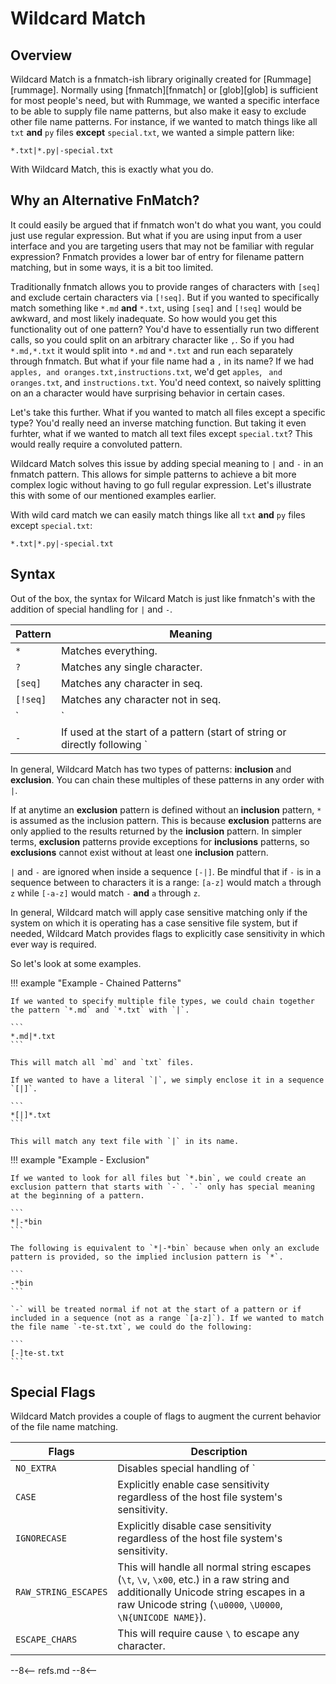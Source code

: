# Wildcard Match

## Overview

Wildcard Match is a fnmatch-ish library originally created for [Rummage][rummage]. Normally using [fnmatch][fnmatch] or [glob][glob] is sufficient for most people's need, but with Rummage, we wanted a specific interface to be able to supply file name patterns, but also make it easy to exclude other file name patterns. For instance, if we wanted to match things like all `txt` **and** `py` files **except** `special.txt`, we wanted a simple pattern like:

```
*.txt|*.py|-special.txt
```

With Wildcard Match, this is exactly what you do.

## Why an Alternative FnMatch?

It could easily be argued that if fnmatch won't do what you want, you could just use regular expression. But what if you are using input from a user interface and you are targeting users that may not be familiar with regular expression? Fnmatch provides a lower bar of entry for filename pattern matching, but in some ways, it is a bit too limited.

Traditionally fnmatch allows you to provide ranges of characters with `[seq]` and exclude certain characters via `[!seq]`. But if you wanted to specifically match something like `*.md` **and** `*.txt`, using `[seq]` and `[!seq]` would be awkward, and most likely inadequate. So how would you get this functionality out of one pattern? You'd have to essentially run two different calls, so you could split on an arbitrary character like `,`. So if you had `*.md,*.txt` it would split into `*.md` and `*.txt` and run each separately through fnmatch. But what if your file name had a `,` in its name? If we had `apples, and oranges.txt,instructions.txt`, we'd get `apples`, ` and oranges.txt`, and `instructions.txt`. You'd need context, so naively splitting on an a character would have surprising behavior in certain cases.

Let's take this further. What if you wanted to match all files except a specific type? You'd really need an inverse matching function.  But taking it even furhter, what if we wanted to match all text files except `special.txt`?  This would really require a convoluted pattern.

Wildcard Match solves this issue by adding special meaning to `|` and `-` in an fnmatch pattern.  This allows for simple patterns to achieve a bit more complex logic without having to go full regular expression. Let's illustrate this with some of our mentioned examples earlier.

With wild card match we can easily match things like all `txt` **and** `py` files except `special.txt`:

```
*.txt|*.py|-special.txt
```

## Syntax

Out of the box, the syntax for Wilcard Match is just like fnmatch's with the addition of special handling for `|` and `-`.

Pattern  | Meaning
-------- | -------
`*`      | Matches everything.
`?`      | Matches any single character.
`[seq]`  | Matches any character in seq.
`[!seq]` | Matches any character not in seq.
`|`      | Separates multiple patterns.
`-`      | If used at the start of a pattern (start of string or directly following `|`), the pattern is treated as an exclusion pattern.

In general, Wildcard Match has two types of patterns: **inclusion** and **exclusion**. You can chain these multiples of these patterns in any order with `|`.

If at anytime an **exclusion** pattern is defined without an **inclusion** pattern, `*` is assumed as the inclusion pattern. This is because **exclusion** patterns are only applied to the results returned by the **inclusion** pattern. In simpler terms, **exclusion** patterns provide exceptions for **inclusions** patterns, so **exclusions** cannot exist without at least one **inclusion** pattern.

`|` and `-` are ignored when inside a sequence `[-|]`. Be mindful that if `-` is in a sequence between to characters it is a range: `[a-z]` would match `a` through `z` while `[-a-z]` would match `-` **and** `a` through `z`.

In general, Wildcard match will apply case sensitive matching only if the system on which it is operating has a case sensitive file system, but if needed, Wildcard Match provides flags to explicitly case sensitivity in which ever way is required.

So let's look at some examples.

!!! example "Example - Chained Patterns"

    If we wanted to specify multiple file types, we could chain together the pattern `*.md` and `*.txt` with `|`.

    ```
    *.md|*.txt
    ```

    This will match all `md` and `txt` files.

    If we wanted to have a literal `|`, we simply enclose it in a sequence `[|]`.

    ```
    *[|]*.txt
    ```

    This will match any text file with `|` in its name.


!!! example "Example - Exclusion"

    If we wanted to look for all files but `*.bin`, we could create an exclusion pattern that starts with `-`. `-` only has special meaning at the beginning of a pattern.

    ```
    *|-*bin
    ```

    The following is equivalent to `*|-*bin` because when only an exclude pattern is provided, so the implied inclusion pattern is `*`.

    ```
    -*bin
    ```

    `-` will be treated normal if not at the start of a pattern or if included in a sequence (not as a range `[a-z]`). If we wanted to match the file name `-te-st.txt`, we could do the following:

    ```
    [-]te-st.txt
    ```

## Special Flags

Wildcard Match provides a couple of flags to augment the current behavior of the file name matching.

Flags | Description
----- | -----------
`NO_EXTRA` | Disables special handling of `|` and `-`
`CASE`     | Explicitly enable case sensitivity regardless of the host file system's sensitivity.
`IGNORECASE` | Explicitly disable case sensitivity regardless of the host file system's sensitivity.
`RAW_STRING_ESCAPES` | This will handle all normal string escapes (`\t`, `\v`, `\x00`, etc.) in a raw string and additionally Unicode string escapes in a raw Unicode string (`\u0000`, `\U0000`, `\N{UNICODE NAME}`).
`ESCAPE_CHARS` | This will require cause `\` to escape any character.

--8<--
refs.md
--8<--
